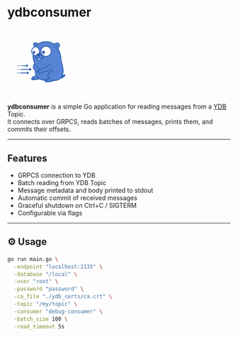 # ydbconsumer

<p align="left">
    <img src="./gopher_logo.png" width=30% alt="Ydbconsumer">
</p>

**ydbconsumer** is a simple Go application for reading messages from a [YDB](https://ydb.tech/) Topic.  
It connects over GRPCS, reads batches of messages, prints them, and commits their offsets.

---

## Features

- GRPCS connection to YDB
- Batch reading from YDB Topic
- Message metadata and body printed to stdout
- Automatic commit of received messages
- Graceful shutdown on Ctrl+C / SIGTERM
- Configurable via flags

---

## ⚙️ Usage

```bash
go run main.go \
  -endpoint "localhost:2135" \
  -database "/local" \
  -user "root" \
  -password "password" \
  -ca_file "./ydb_certs/ca.crt" \
  -topic "/my/topic" \
  -consumer "debug-consumer" \
  -batch_size 100 \
  -read_timeout 5s
